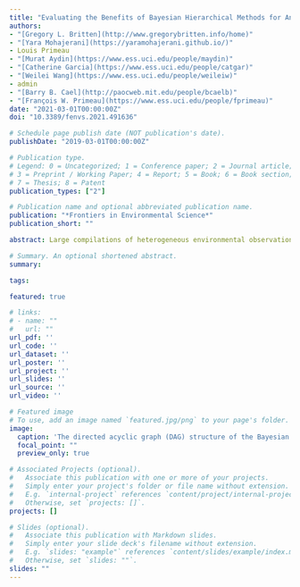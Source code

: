 ```yaml
---
title: "Evaluating the Benefits of Bayesian Hierarchical Methods for Analyzing Heterogeneous Environmental Datasets: A Case Study of Marine Organic Carbon Fluxes"
authors:
- "[Gregory L. Britten](http://www.gregorybritten.info/home)"
- "[Yara Mohajerani](https://yaramohajerani.github.io/)"
- Louis Primeau
- "[Murat Aydin](https://www.ess.uci.edu/people/maydin)"
- "[Catherine Garcia](https://www.ess.uci.edu/people/catgar)"
- "[Weilei Wang](https://www.ess.uci.edu/people/weileiw)"
- admin
- "[Barry B. Cael](http://paocweb.mit.edu/people/bcaelb)"
- "[François W. Primeau](https://www.ess.uci.edu/people/fprimeau)"
date: "2021-03-01T00:00:00Z"
doi: "10.3389/fenvs.2021.491636"

# Schedule page publish date (NOT publication's date).
publishDate: "2019-03-01T00:00:00Z"

# Publication type.
# Legend: 0 = Uncategorized; 1 = Conference paper; 2 = Journal article;
# 3 = Preprint / Working Paper; 4 = Report; 5 = Book; 6 = Book section;
# 7 = Thesis; 8 = Patent
publication_types: ["2"]

# Publication name and optional abbreviated publication name.
publication: "*Frontiers in Environmental Science*"
publication_short: ""

abstract: Large compilations of heterogeneous environmental observations are increasingly available as public databases, allowing researchers to test hypotheses across datasets. Statistical complexities arise when analyzing compiled data due to unbalanced spatial sampling, variable environmental context, mixed measurement techniques, and other reasons. Hierarchical Bayesian modeling is increasingly used in environmental science to describe these complexities, however few studies explicitly compare the utility of hierarchical Bayesian models to simpler and more commonly applied methods. Here we demonstrate the utility of the hierarchical Bayesian approach with application to a large compiled environmental dataset consisting of 5,741 marine vertical organic carbon flux observations from 407 sampling locations spanning eight biomes across the global ocean. We fit a global scale Bayesian hierarchical model that describes the vertical profile of organic carbon flux with depth. Profile parameters within a particular biome are assumed to share a common deviation from the global mean profile. Individual station-level parameters are then modeled as deviations from the common biome-level profile. The hierarchical approach is shown to have several benefits over simpler and more common data aggregation methods. First, the hierarchical approach avoids statistical complexities introduced due to unbalanced sampling and allows for flexible incorporation of spatial heterogeneitites in model parameters. Second, the hierarchical approach uses the whole dataset simultaneously to fit the model parameters which shares information across datasets and reduces the uncertainty up to 95% in individual profiles. Third, the Bayesian approach incorporates prior scientific information about model parameters; for example, the non-negativity of chemical concentrations or mass-balance, which we apply here. We explicitly quantify each of these properties in turn. We emphasize the generality of the hierarchical Bayesian approach for diverse environmental applications and its increasing feasibility for large datasets due to recent developments in Markov Chain Monte Carlo algorithms and easy-to-use high-level software implementations.

# Summary. An optional shortened abstract.
summary:

tags:

featured: true

# links:
# - name: ""
#   url: ""
url_pdf: ''
url_code: ''
url_dataset: ''
url_poster: ''
url_project: ''
url_slides: ''
url_source: ''
url_video: ''

# Featured image
# To use, add an image named `featured.jpg/png` to your page's folder.
image:
  caption: 'The directed acyclic graph (DAG) structure of the Bayesian hierarchical model — see [*Britten et al.*, 2021](https://doi.org/10.3389/fenvs.2021.491636)'
  focal_point: ""
  preview_only: true

# Associated Projects (optional).
#   Associate this publication with one or more of your projects.
#   Simply enter your project's folder or file name without extension.
#   E.g. `internal-project` references `content/project/internal-project/index.md`.
#   Otherwise, set `projects: []`.
projects: []

# Slides (optional).
#   Associate this publication with Markdown slides.
#   Simply enter your slide deck's filename without extension.
#   E.g. `slides: "example"` references `content/slides/example/index.md`.
#   Otherwise, set `slides: ""`.
slides: ""
---
```



